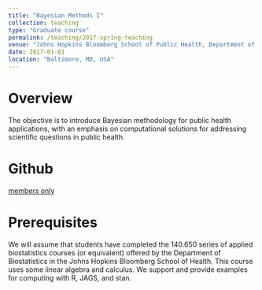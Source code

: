 ```yaml
---
title: "Bayesian Methods I"
collection: teaching
type: "Graduate course"
permalink: /teaching/2017-spring-teaching
venue: "Johns Hopkins Bloomberg School of Public Health, Department of Biostatistics"
date: 2017-01-01
location: "Baltimore, MD, USA"
---
```


# Overview

The objective is to introduce Bayesian methodology for public health applications, with an emphasis on computational solutions for addressing scientific questions in public health.

# Github 

[members only](https://github.com/bayes1/140.762.01)

# Prerequisites
 
 We will assume that students have completed the 140.650 series of applied biostatistics courses (or equivalent) offered by the Department of Biostatistics in the Johns Hopkins Bloomberg School of Health. This course uses some linear algebra and calculus. We support and provide examples for computing with R, JAGS, and stan. 

